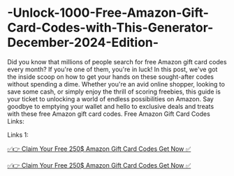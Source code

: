# -Unlock-1000-Free-Amazon-Gift-Card-Codes-with-This-Generator-December-2024-Edition-


Did you know that millions of people search for free Amazon gift card codes every month? If you're one of them, you're in luck! In this post, we've got the inside scoop on how to get your hands on these sought-after codes without spending a dime. Whether you're an avid online shopper, looking to save some cash, or simply enjoy the thrill of scoring freebies, this guide is your ticket to unlocking a world of endless possibilities on Amazon. Say goodbye to emptying your wallet and hello to exclusive deals and treats with these free Amazon gift card codes. Free Amazon Gift Card Codes Links:

Links 1:

[✅👉 Claim Your Free 250$ Amazon Gift Card Codes Get Now ✅](https://usaofferzon.com/amazongiftcard/)

[✅👉 Claim Your Free 250$ Amazon Gift Card Codes Get Now ✅](https://usaofferzon.com/giftcard/)
